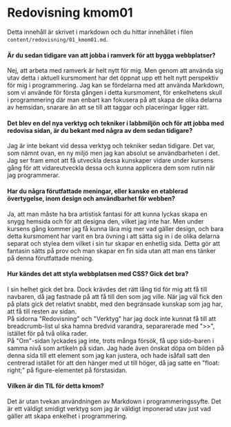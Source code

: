 ---
---
Redovisning kmom01
=========================

Detta innehåll är skrivet i markdown och du hittar innehållet i filen `content/redovisning/01_kmom01.md`.

#### Är du sedan tidigare van att jobba i ramverk för att bygga webbplatser?
Nej, att arbeta med ramverk är helt nytt för mig. Men genom att använda sig utav detta i aktuell kursmoment har det öppnat upp ett helt nytt perspektiv för mig i programmering. Jag kan se fördelarna med att använda Markdown, som vi använde för första gången i detta kursmoment, för enkelhetens skull i programmering där man enbart kan fokusera på att skapa de olika delarna av hemsidan, snarare än att se till att taggar och placeringar ligger rätt.

#### Det blev en del nya verktyg och tekniker i labbmiljön och för att jobba med redovisa sidan, är du bekant med några av dem sedan tidigare?
Jag är inte bekant vid dessa verktyg och tekniker sedan tidigare. Det var, som nämnt ovan, en ny miljö men jag kan absolut se användbarheten i det. Jag ser fram emot att få utveckla dessa kunskaper vidare under kursens gång för att vidareutveckla dessa och kunna applicera dem som rutin när jag programmerar.

#### Har du några förutfattade meningar, eller kanske en etablerad övertygelse, inom design och användbarhet för webben?
Ja, att man måste ha bra artistisk fantasi för att kunna lyckas skapa en snygg hemsida och för att designa den, vilket jag inte har. Men under kursens gång kommer jag få kunna lära mig mer vad gäller design, och bara detta kursmoment har varit en bra övning i att sätta sig in i de olika delarna separat och stylea dem vilket i sin tur skapar en enhetlig sida. Detta gör att fantasin sätts på prov och man skapar en fin sida utan att man ens tänker på denna förutfattade mening.

#### Hur kändes det att styla webbplatsen med CSS? Gick det bra?
I sin helhet gick det bra. Dock krävdes det rätt lång tid för mig att få till navbaren, då jag fastnade på att få till den som jag ville. När jag väl fick den på plats gick det relativt snabbt, med den begränsade kunskap som jag har, att få till resten av sidan.  
På sidorna "Redovisning" och "Verktyg" har jag dock inte kunnat få till att breadcrumb-list ul ska hamna bredvid varandra, separarerade med ">>", istället för på två olika rader.  
På "Om"-sidan lyckades jag inte, trots många försök, få upp sido-baren i samma nivå som artikeln på sidan. Jag hade även önskat döpa om bilden på denna sida till ett element som jag kan justera, och hade isåfall satt den centrerad istället för att den hänger med ut till höger, då jag satte en "float: right;" på figure-elementet på förstasidan.

#### Vilken är din TIL för detta kmom?
Det är utan tvekan användningen av Markdown i programmeringssyfte. Det är ett väldigt smidigt verktyg som jag är väldigt imponerad utav just vad gäller att skapa enkelhet i programmering.
